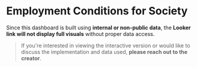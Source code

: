 # Employment Conditions for Society

Since this dashboard is built using **internal or non-public data**, the **Looker link will not display full visuals** without proper data access.

> If you're interested in viewing the interactive version or would like to discuss the implementation and data used, **please reach out to the creator**.
